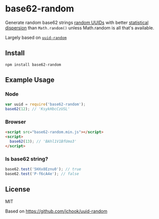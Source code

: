 # base62-random

Generate random base62 strings
[random UUIDs](https://en.wikipedia.org/wiki/Universally_unique_identifier#Version_4_.28random.29)
with better 
[statistical dispersion](https://en.wikipedia.org/wiki/Statistical_dispersion)
than `Math.random()` unless Math.random is all that's available.

Largely based on [`uuid-random`](https://github.com/jchook/uuid-random)

## Install

    npm install base62-random


## Example Usage

### Node

```javascript
var uuid = require('base62-random');
base62(12); // 'KsykHbcCzUSL'
```

### Browser

```html
<script src="base62-random.min.js"></script>
<script>
  base62(13); // 'BAhl1V1BfUmo3'
</script>
```


### Is base62 string?

```javascript
base62.test('5HXx8Eznu0'); // true
base62.test('P-f6cA4e'); // false
```

## License

MIT

Based on https://github.com/jchook/uuid-random
